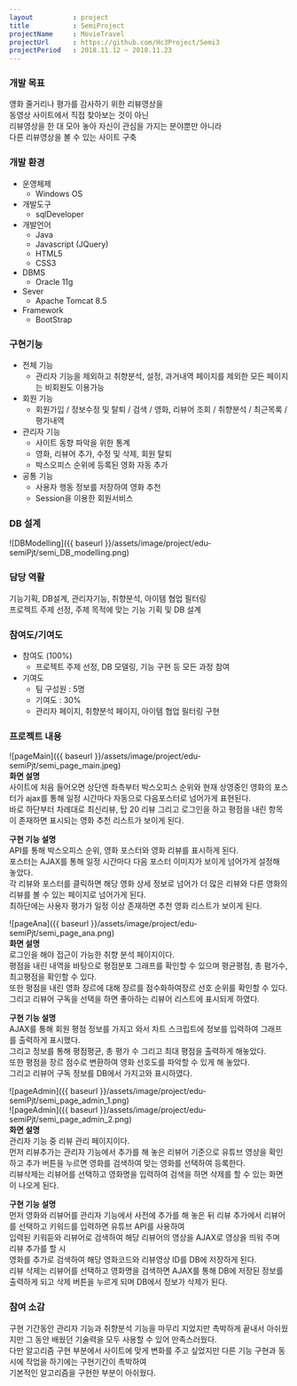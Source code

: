 ```yaml
---
layout          : project
title           : SemiProject
projectName     : MovieTravel
projectUrl      : https://github.com/Hc3Project/Semi3
projectPeriod   : 2018.11.12 ~ 2018.11.23
---
```

### 개발 목표
영화 줄거리나 평가를 감사하기 위한 리뷰영상을  
동영상 사이트에서 직접 찾아보는 것이 아닌  
리뷰영상을 한 대 모아 놓아 자신이 관심을 가지는 분야뿐만 아니라  
다른 리뷰영상을 볼 수 있는 사이트 구축
  
### 개발 환경
- 운영체제
    - Windows OS  
- 개발도구
    - sqlDeveloper  
- 개발언어
    - Java
    - Javascript (JQuery)
    - HTML5
    - CSS3
- DBMS
    - Oracle 11g  
- Sever
    - Apache Tomcat 8.5  
- Framework
    - BootStrap


### 구현기능
- 전체 기능
    - 관리자 기능을 제외하고 취향분석, 설정, 과거내역 페이지를 제외한 모든 페이지는 비회원도 이용가능
- 회원 기능
    - 회원가입 / 정보수정 및 탈퇴 / 검색 / 영화, 리뷰어 조회 / 취향분석 / 최근목록 / 평가내역
- 관리자 기능
    - 사이트 동향 파악을 위한 통계
    - 영화, 리뷰어 추가, 수정 및 삭제, 회원 탈퇴
    - 박스오피스 순위에 등록된 영화 자동 추가
- 공통 기능
    - 사용자 행동 정보를 저장하여 영화 추천
    - Session을 이용한 회원서비스

### DB 설계
![DBModelling]({{ baseurl }}/assets/image/project/edu-semiPjt/semi_DB_modelling.png)

### 담당 역활
기능기획, DB설계, 관리자기능, 취향분석, 아이템 협업 필터링  
프로젝트 주제 선정, 주제 목적에 맞는 기능 기획 및 DB 설계

### 참여도/기여도
- 참여도 (100%)
    - 프로젝트 주제 선정, DB 모델링, 기능 구현 등 모든 과정 참여
- 기여도
    - 팀 구성원 : 5명
    - 기여도    : 30%
    - 관리자 페이지, 취향분석 페이지, 아이템 협업 필터링 구현

### 프로젝트 내용  

![pageMain]({{ baseurl }}/assets/image/project/edu-semiPjt/semi_page_main.jpeg)  
**화면 설명**  
사이트에 처음 들어오면 상단엔 좌측부터 박스오피스 순위와 현재 상영중인 영화의 포스터가 ajax를 통해 일정 시간마다 자동으로 다음포스터로 넘어가게 표현된다.  
바로 하단부터 차례대로 최신리뷰, 탑 20 리뷰 그리고 로그인을 하고 평점을 내린 항목이 존재하면 표시되는 영화 추천 리스트가 보이게 된다.  
  
**구현 기능 설명**  
API를 통해 박스오피스 순위, 영화 포스터와 영화 리뷰를 표시하게 된다.  
포스터는 AJAX를 통해 일정 시간마다 다음 포스터 이미지가 보이게 넘어가게 설정해 놓았다.  
각 리뷰와 포스터를 클릭하면 해당 영화 상세 정보로 넘어가 더 많은 리뷰와 다른 영화의 리뷰를 볼 수 있는 페이지로 넘어가게 된다.  
최하단에는 사용자 평가가 일정 이상 존재하면 추천 영화 리스트가 보이게 된다.  
  

![pageAna]({{ baseurl }}/assets/image/project/edu-semiPjt/semi_page_ana.png)  
**화면 설명**  
로그인을 해야 접근이 가능한 취향 분석 페이지이다.  
평점을 내린 내역을 바탕으로 평점분포 그래프를 확인할 수 있으며 평균평점, 총 폄가수, 최고평점을 확인할 수 있다.  
또한 평점을 내린 영화 장르에 대해 장르를 점수화하여장르 선호 순위를 확인할 수 있다.  
그리고 리뷰어 구독을 선택을 하면 좋아하는 리뷰어 리스트에 표시되게 하였다.  

**구현 기능 설명**  
AJAX를 통해 회원 평점 정보를 가지고 와서 차트 스크립트에 정보를 입력하여 그래프를 출력하게 표시했다.  
그리고 정보를 통해 평점평균, 총 평가 수 그리고 최대 평점을 출력하게 해놓았다.  
또한 평점을 장르 점수로 변환하여 영화 선호도를 파악할 수 있게 해 놓았다.  
그리고 리뷰어 구독 정보를 DB에서 가지고와 표시하였다.  

![pageAdmin]({{ baseurl }}/assets/image/project/edu-semiPjt/semi_page_admin_1.png)  
![pageAdmin]({{ baseurl }}/assets/image/project/edu-semiPjt/semi_page_admin_2.png)  
**화면 설명**  
관리자 기능 중 리뷰 관리 페이지이다.  
먼저 리뷰추가는 관리자 기능에서 추가를 해 놓은 리뷰어 기준으로 유튜브 영상을 확인하고 추가 버튼을 누르면 영화를 검색하여 맞는 영화를 선택하여 등록한다.  
리뷰삭제는 리뷰어를 선택하고 영화명을 입력하여 검색을 하면 삭제를 할 수 있는 화면이 나오게 된다.  

**구현 기능 설명**  
먼저 영화와 리뷰어를 관리자 기능에서 사전에 추가를 해 놓은 뒤 리뷰 추가에서 리뷰어를 선택하고 키워드를 입력하면 유튜브 API를 사용하여  
입력된 키워듣와 리뷰어로 검색하여 해당 리뷰어의 영상을 AJAX로 영상을 띄워 주며 리뷰 추가를 할 시  
영화를 추가로 검색하여 해당 영화코드와 리뷰영상 ID를 DB에 저장하게 된다.  
리뷰 삭제는 리뷰어를 선택하고 영화명을 검색하면 AJAX를 통해 DB에 저장된 정보를 출력하게 되고 삭제 버튼을 누르게 되며 DB에서 정보가 삭제가 된다.  

### 참여 소감
구현 기간동안 관리자 기능과 취향분석 기능을 마무리 지었지만 촉박하게 끝내서 아쉬웠지만 그 동안 배웠던 기술력을 모두 사용할 수 있어 만족스러웠다.  
다만 알고리즘 구현 부분에서 사이트에 맞게 변화를 주고 싶었지만 다른 기능 구현과 동시에 작업을 하기에는 구현기간이 촉박하여  
기본적인 알고리즘을 구현한 부분이 아쉬웠다.  